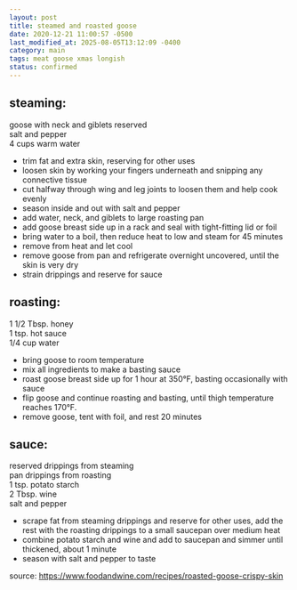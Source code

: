 ```yaml
---
layout: post
title: steamed and roasted goose
date: 2020-12-21 11:00:57 -0500
last_modified_at: 2025-08-05T13:12:09 -0400
category: main
tags: meat goose xmas longish
status: confirmed
---
```


## steaming:

goose with neck and giblets reserved  
salt and pepper  
4 cups warm water  

* trim fat and extra skin, reserving for other uses
* loosen skin by working your fingers underneath and snipping any connective tissue
* cut halfway through wing and leg joints to loosen them and help cook evenly
* season inside and out with salt and pepper
* add water, neck, and giblets to large roasting pan
* add goose breast side up in a rack and seal with tight-fitting lid or foil
* bring water to a boil, then reduce heat to low and steam for 45 minutes
* remove from heat and let cool
* remove goose from pan and refrigerate overnight uncovered, until the skin is very dry
* strain drippings and reserve for sauce

## roasting:

1 1/2 Tbsp. honey  
1 tsp. hot sauce  
1/4 cup water  
* bring goose to room temperature
* mix all ingredients to make a basting sauce
* roast goose breast side up for 1 hour at 350°F, basting occasionally with sauce
* flip goose and continue roasting and basting, until thigh temperature reaches 170°F.
* remove goose, tent with foil, and rest 20 minutes

## sauce:

reserved drippings from steaming  
pan drippings from roasting  
1 tsp. potato starch  
2 Tbsp. wine  
salt and pepper  
* scrape fat from steaming drippings and reserve for other uses, add the rest with 
  the roasting drippings to a small saucepan over medium heat
* combine potato starch and wine and add to saucepan and simmer until thickened, about 1 minute
* season with salt and pepper to taste

source: <https://www.foodandwine.com/recipes/roasted-goose-crispy-skin>

